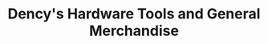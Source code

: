 ---
title: "Dency's Hardware Tools and General Merchandise"
url: /baguio/dencys-hardware-tools-and-general-merchandise/
shop: Eisenwaren
---